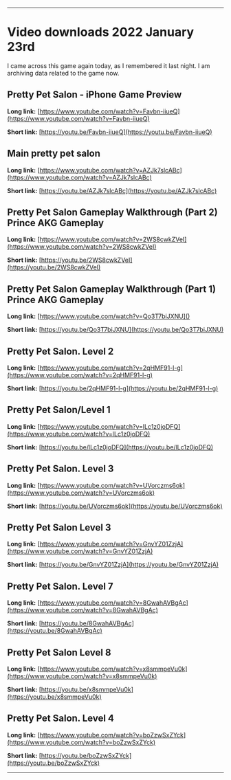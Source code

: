 
***

# Video downloads 2022 January 23rd

I came across this game again today, as I remembered it last night. I am archiving data related to the game now.

## Pretty Pet Salon - iPhone Game Preview

**Long link:** [https://www.youtube.com/watch?v=Favbn-iiueQ](https://www.youtube.com/watch?v=Favbn-iiueQ)

**Short link:** [https://youtu.be/Favbn-iiueQ](https://youtu.be/Favbn-iiueQ)

## Main pretty pet salon

**Long link:** [https://www.youtube.com/watch?v=AZJk7slcABc](https://www.youtube.com/watch?v=AZJk7slcABc)

**Short link:** [https://youtu.be/AZJk7slcABc](https://youtu.be/AZJk7slcABc)

## Pretty Pet Salon Gameplay Walkthrough (Part 2) Prince AKG Gameplay

**Long link:** [https://www.youtube.com/watch?v=2WS8cwkZVeI](https://www.youtube.com/watch?v=2WS8cwkZVeI)

**Short link:** [https://youtu.be/2WS8cwkZVeI](https://youtu.be/2WS8cwkZVeI)

## Pretty Pet Salon Gameplay Walkthrough (Part 1) Prince AKG Gameplay

**Long link:** [https://www.youtube.com/watch?v=Qo3T7biJXNU]()

**Short link:** [https://youtu.be/Qo3T7biJXNU](https://youtu.be/Qo3T7biJXNU)

## Pretty Pet Salon. Level 2

**Long link:** [https://www.youtube.com/watch?v=2qHMF91-l-g](https://www.youtube.com/watch?v=2qHMF91-l-g)

**Short link:** [https://youtu.be/2qHMF91-l-g](https://youtu.be/2qHMF91-l-g)

## Pretty Pet Salon/Level 1

**Long link:** [https://www.youtube.com/watch?v=lLc1z0joDFQ](https://www.youtube.com/watch?v=lLc1z0joDFQ)

**Short link:** [https://youtu.be/lLc1z0joDFQ](https://youtu.be/lLc1z0joDFQ)

## Pretty Pet Salon. Level 3

**Long link:** [https://www.youtube.com/watch?v=UVorczms6ok](https://www.youtube.com/watch?v=UVorczms6ok)

**Short link:** [https://youtu.be/UVorczms6ok](https://youtu.be/UVorczms6ok)

## Pretty Pet Salon Level 3

**Long link:** [https://www.youtube.com/watch?v=GnvYZ01ZzjA](https://www.youtube.com/watch?v=GnvYZ01ZzjA)

**Short link:** [https://youtu.be/GnvYZ01ZzjA](https://youtu.be/GnvYZ01ZzjA)

## Pretty Pet Salon. Level 7

**Long link:** [https://www.youtube.com/watch?v=8GwahAVBgAc](https://www.youtube.com/watch?v=8GwahAVBgAc)

**Short link:** [https://youtu.be/8GwahAVBgAc](https://youtu.be/8GwahAVBgAc)

## Pretty Pet Salon Level 8

**Long link:** [https://www.youtube.com/watch?v=x8smmpeVu0k](https://www.youtube.com/watch?v=x8smmpeVu0k)

**Short link:** [https://youtu.be/x8smmpeVu0k](https://youtu.be/x8smmpeVu0k)

## Pretty Pet Salon. Level 4

**Long link:** [https://www.youtube.com/watch?v=boZzwSxZYck](https://www.youtube.com/watch?v=boZzwSxZYck)

**Short link:** [https://youtu.be/boZzwSxZYck](https://youtu.be/boZzwSxZYck)

***

<!--
**Long link:** []()

**Short link:** []()
!-->

